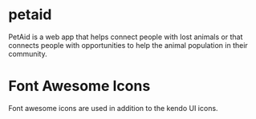 # petaid
PetAid is a web app that helps connect people with lost animals or that connects people with opportunities to help the animal population in their community.

# Font Awesome Icons
Font awesome icons are used in addition to the kendo UI icons.
